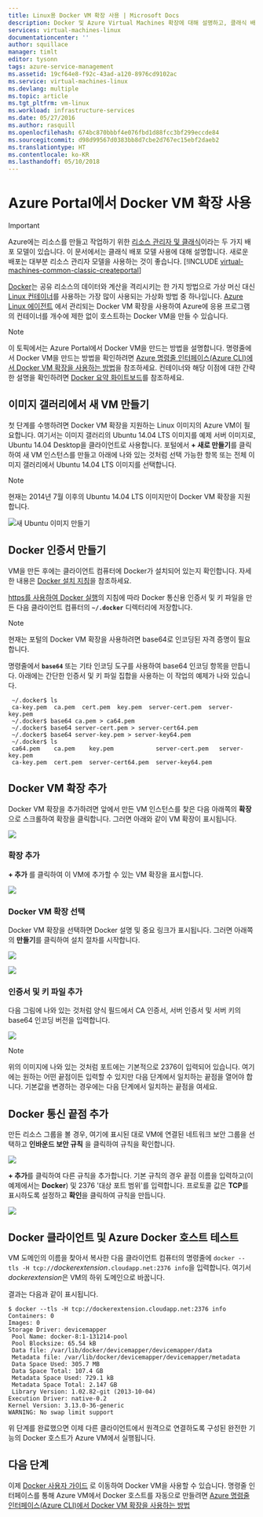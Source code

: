 ```yaml
---
title: Linux용 Docker VM 확장 사용 | Microsoft Docs
description: Docker 및 Azure Virtual Machines 확장에 대해 설명하고, 클래식 배포 모델에서 Azure CLI를 사용하는 Docker 호스트인 Azure Virtual Machines를 만드는 방법을 안내합니다.
services: virtual-machines-linux
documentationcenter: ''
author: squillace
manager: timlt
editor: tysonn
tags: azure-service-management
ms.assetid: 19cf64e8-f92c-43ad-a120-8976cd9102ac
ms.service: virtual-machines-linux
ms.devlang: multiple
ms.topic: article
ms.tgt_pltfrm: vm-linux
ms.workload: infrastructure-services
ms.date: 05/27/2016
ms.author: rasquill
ms.openlocfilehash: 674bc870bbbf4e076fbd1d88fcc3bf299eccde84
ms.sourcegitcommit: d98d99567d0383bb8d7cbe2d767ec15ebf2daeb2
ms.translationtype: HT
ms.contentlocale: ko-KR
ms.lasthandoff: 05/10/2018
---
```

# <a name="using-the-docker-vm-extension-with-the-azure-portal"></a>Azure Portal에서 Docker VM 확장 사용
> [!IMPORTANT] 
> Azure에는 리소스를 만들고 작업하기 위한 [리소스 관리자 및 클래식](../../../resource-manager-deployment-model.md)이라는 두 가지 배포 모델이 있습니다. 이 문서에서는 클래식 배포 모델 사용에 대해 설명합니다. 새로운 배포는 대부분 리소스 관리자 모델을 사용하는 것이 좋습니다.
> [!INCLUDE [virtual-machines-common-classic-createportal](../../../../includes/virtual-machines-classic-portal.md)]

[Docker](https://www.docker.com/)는 공유 리소스의 데이터와 계산을 격리시키는 한 가지 방법으로 가상 머신 대신 [Linux 컨테이너](http://en.wikipedia.org/wiki/LXC)를 사용하는 가장 많이 사용되는 가상화 방법 중 하나입니다. [Azure Linux 에이전트] 에서 관리되는 Docker VM 확장을 사용하여 Azure에 응용 프로그램의 컨테이너를 개수에 제한 없이 호스트하는 Docker VM을 만들 수 있습니다.

> [!NOTE]
> 이 토픽에서는 Azure Portal에서 Docker VM을 만드는 방법을 설명합니다. 명령줄에서 Docker VM을 만드는 방법을 확인하려면 [Azure 명령줄 인터페이스(Azure CLI)에서 Docker VM 확장을 사용하는 방법]을 참조하세요. 컨테이너와 해당 이점에 대한 간략한 설명을 확인하려면 [Docker 요약 화이트보드](http://channel9.msdn.com/Blogs/Regular-IT-Guy/Docker-High-Level-Whiteboard)를 참조하세요.
> 
> 

## <a name="create-a-new-vm-from-the-image-gallery"></a>이미지 갤러리에서 새 VM 만들기
첫 단계를 수행하려면 Docker VM 확장을 지원하는 Linux 이미지의 Azure VM이 필요합니다. 여기서는 이미지 갤러리의 Ubuntu 14.04 LTS 이미지를 예제 서버 이미지로, Ubuntu 14.04 Desktop을 클라이언트로 사용합니다. 포털에서 **+ 새로 만들기**를 클릭하여 새 VM 인스턴스를 만들고 아래에 나와 있는 것처럼 선택 가능한 항목 또는 전체 이미지 갤러리에서 Ubuntu 14.04 LTS 이미지를 선택합니다.

> [!NOTE]
> 현재는 2014년 7월 이후의 Ubuntu 14.04 LTS 이미지만이 Docker VM 확장을 지원합니다.
> 
> 

![새 Ubuntu 이미지 만들기](./media/portal-use-docker/ChooseUbuntu.png)

## <a name="create-docker-certificates"></a>Docker 인증서 만들기
VM을 만든 후에는 클라이언트 컴퓨터에 Docker가 설치되어 있는지 확인합니다. 자세한 내용은 [Docker 설치 지침](https://docs.docker.com/installation/#installation)을 참조하세요.

[https를 사용하여 Docker 실행]의 지침에 따라 Docker 통신용 인증서 및 키 파일을 만든 다음 클라이언트 컴퓨터의 **`~/.docker`** 디렉터리에 저장합니다.

> [!NOTE]
> 현재는 포털의 Docker VM 확장을 사용하려면 base64로 인코딩된 자격 증명이 필요합니다.
> 
> 

명령줄에서 **`base64`** 또는 기타 인코딩 도구를 사용하여 base64 인코딩 항목을 만듭니다. 아래에는 간단한 인증서 및 키 파일 집합을 사용하는 이 작업의 예제가 나와 있습니다.

```
 ~/.docker$ ls
 ca-key.pem  ca.pem  cert.pem  key.pem  server-cert.pem  server-key.pem
 ~/.docker$ base64 ca.pem > ca64.pem
 ~/.docker$ base64 server-cert.pem > server-cert64.pem
 ~/.docker$ base64 server-key.pem > server-key64.pem
 ~/.docker$ ls
 ca64.pem    ca.pem    key.pem            server-cert.pem   server-key.pem
 ca-key.pem  cert.pem  server-cert64.pem  server-key64.pem
```

## <a name="add-the-docker-vm-extension"></a>Docker VM 확장 추가
Docker VM 확장을 추가하려면 앞에서 만든 VM 인스턴스를 찾은 다음 아래쪽의 **확장**으로 스크롤하여 확장을 클릭합니다. 그러면 아래와 같이 VM 확장이 표시됩니다.

![](media/portal-use-docker/ClickExtensions.png)

### <a name="add-an-extension"></a>확장 추가
**+ 추가** 를 클릭하여 이 VM에 추가할 수 있는 VM 확장을 표시합니다.

![](media/portal-use-docker/ClickAdd.png)

### <a name="select-the-docker-vm-extension"></a>Docker VM 확장 선택
Docker VM 확장을 선택하면 Docker 설명 및 중요 링크가 표시됩니다. 그러면 아래쪽의 **만들기**를 클릭하여 설치 절차를 시작합니다.

![](media/portal-use-docker/ChooseDockerExtension.png)

![](media/portal-use-docker/CreateButtonFocus.png)

### <a name="add-your-certificate-and-key-files"></a>인증서 및 키 파일 추가
다음 그림에 나와 있는 것처럼 양식 필드에서 CA 인증서, 서버 인증서 및 서버 키의 base64 인코딩 버전을 입력합니다.

![](media/portal-use-docker/AddExtensionFormFilled.png)

> [!NOTE]
> 위의 이미지에 나와 있는 것처럼 포트에는 기본적으로 2376이 입력되어 있습니다. 여기에는 원하는 어떤 끝점이든 입력할 수 있지만 다음 단계에서 일치하는 끝점을 열어야 합니다. 기본값을 변경하는 경우에는 다음 단계에서 일치하는 끝점을 여세요.
> 
> 

## <a name="add-the-docker-communication-endpoint"></a>Docker 통신 끝점 추가
만든 리소스 그룹을 볼 경우, 여기에 표시된 대로 VM에 연결된 네트워크 보안 그룹을 선택하고 **인바운드 보안 규칙** 을 클릭하여 규칙을 확인합니다.

![](media/portal-use-docker/AddingEndpoint.png)

**+ 추가**를 클릭하여 다른 규칙을 추가합니다. 기본 규칙의 경우 끝점 이름을 입력하고(이 예제에서는 **Docker**) 및 2376 '대상 포트 범위'를 입력합니다. 프로토콜 값은 **TCP**를 표시하도록 설정하고 **확인**을 클릭하여 규칙을 만듭니다.

![](media/portal-use-docker/AddEndpointFormFilledOut.png)

## <a name="test-your-docker-client-and-azure-docker-host"></a>Docker 클라이언트 및 Azure Docker 호스트 테스트
VM 도메인의 이름을 찾아서 복사한 다음 클라이언트 컴퓨터의 명령줄에 `docker --tls -H tcp://`*dockerextension*`.cloudapp.net:2376 info`을 입력합니다. 여기서 *dockerextension*은 VM의 하위 도메인으로 바꿉니다.

결과는 다음과 같이 표시됩니다.

```
$ docker --tls -H tcp://dockerextension.cloudapp.net:2376 info
Containers: 0
Images: 0
Storage Driver: devicemapper
 Pool Name: docker-8:1-131214-pool
 Pool Blocksize: 65.54 kB
 Data file: /var/lib/docker/devicemapper/devicemapper/data
 Metadata file: /var/lib/docker/devicemapper/devicemapper/metadata
 Data Space Used: 305.7 MB
 Data Space Total: 107.4 GB
 Metadata Space Used: 729.1 kB
 Metadata Space Total: 2.147 GB
 Library Version: 1.02.82-git (2013-10-04)
Execution Driver: native-0.2
Kernel Version: 3.13.0-36-generic
WARNING: No swap limit support
```

위 단계를 완료했으면 이제 다른 클라이언트에서 원격으로 연결하도록 구성된 완전한 기능의 Docker 호스트가 Azure VM에서 실행됩니다.

<!--Every topic should have next steps and links to the next logical set of content to keep the customer engaged-->
## <a name="next-steps"></a>다음 단계
이제 [Docker 사용자 가이드] 로 이동하여 Docker VM을 사용할 수 있습니다. 명령줄 인터페이스를 통해 Azure VM에서 Docker 호스트를 자동으로 만들려면 [Azure 명령줄 인터페이스(Azure CLI)에서 Docker VM 확장을 사용하는 방법]

<!--Anchors-->
[Create a new VM from the Image Gallery]:#createvm
[Create Docker Certificates]:#dockercerts
[Add the Docker VM Extension]:#adddockerextension
[Test Docker Client and Azure Docker Host]:#testclientandserver
[Next steps]:#next-steps

<!--Image references-->
[StartingPoint]:./media/StartingPoint.png
[StartingPoint]:./media/StartingPoint.png
[StartingPoint]:./media/StartingPoint.png
[StartingPoint]:./media/StartingPoint.png
[StartingPoint]:./media/StartingPoint.png
[StartingPoint]:./media/StartingPoint.png
[StartingPoint]:./media/StartingPoint.png
[StartingPoint]:./media/StartingPoint.png
[6]:./media/markdown-template-for-new-articles/pretty49.png
[7]:./media/markdown-template-for-new-articles/channel-9.png


<!--Link references-->
[Azure 명령줄 인터페이스(Azure CLI)에서 Docker VM 확장을 사용하는 방법]:http://azure.microsoft.com/documentation/articles/virtual-machines-docker-with-xplat-cli/
[Azure Linux 에이전트]:../../extensions/agent-linux.md
[Link 3 to another azure.microsoft.com documentation topic]:../storage-whatis-account.md

[https를 사용하여 Docker 실행]:http://docs.docker.com/articles/https/
[Docker 사용자 가이드]:https://docs.docker.com/userguide/
